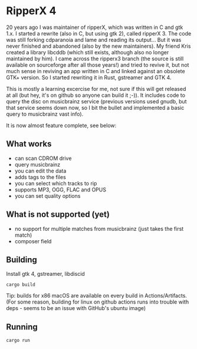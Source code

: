 # RipperX 4

20 years ago I was maintainer of ripperX, which was written in C and gtk 1.x. I
started a rewrite (also in C, but using gtk 2), called ripperX 3. The code was
still forking cdparanoia and lame and reading its output... But it was never
finished and abandoned (also by the new maintainers). My friend Kris created a
library libcddb (which still exists, although also no longer maintained by
him). I came across the ripperx3 branch (the source is still available on
sourceforge after all those years!) and tried to revive it, but not much sense
in reviving an app written in C and linked against an obsolete GTK+ version. So
I started rewriting it in Rust, gstreamer and GTK 4.

This is mostly a learning excercise for me, not sure if this will get released
at all (but hey, it's on github so anyone can build it ;-)). It includes code
to query the disc on musicbrainz service (previous versions used gnudb, but
that service seems down now, so I bit the bullet and implemented a basic query
to musicbrainz vast info).

It is now almost feature complete, see below:

## What works

- can scan CDROM drive
- query musicbrainz
- you can edit the data
- adds tags to the files
- you can select which tracks to rip
- supports MP3, OGG, FLAC and OPUS
- you can set quality options

## What is not supported (yet)

- no support for multiple matches from musicbrainz (just takes the first match)
- composer field

## Building

Install gtk 4, gstreamer, libdiscid

`cargo build`

Tip: builds for x86 macOS are available on every build in Actions/Artifacts.
(For some reason, building for linux on github actions runs into trouble with deps - seems to be an issue with GitHub's ubuntu image)

## Running

`cargo run`
